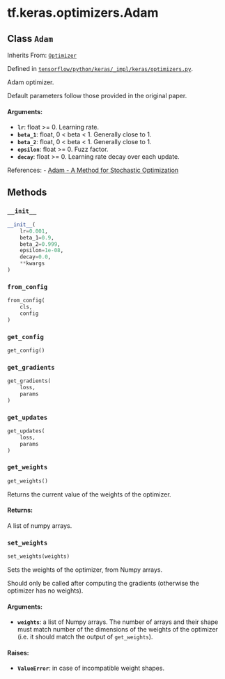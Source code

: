<div itemscope itemtype="http://developers.google.com/ReferenceObject">
<meta itemprop="name" content="tf.keras.optimizers.Adam" />
<meta itemprop="property" content="__init__"/>
<meta itemprop="property" content="from_config"/>
<meta itemprop="property" content="get_config"/>
<meta itemprop="property" content="get_gradients"/>
<meta itemprop="property" content="get_updates"/>
<meta itemprop="property" content="get_weights"/>
<meta itemprop="property" content="set_weights"/>
</div>

# tf.keras.optimizers.Adam

## Class `Adam`

Inherits From: [`Optimizer`](../../../tf/keras/optimizers/Optimizer.md)



Defined in [`tensorflow/python/keras/_impl/keras/optimizers.py`](https://www.tensorflow.org/code/tensorflow/python/keras/_impl/keras/optimizers.py).

Adam optimizer.

Default parameters follow those provided in the original paper.

#### Arguments:

* <b>`lr`</b>: float >= 0. Learning rate.
* <b>`beta_1`</b>: float, 0 < beta < 1. Generally close to 1.
* <b>`beta_2`</b>: float, 0 < beta < 1. Generally close to 1.
* <b>`epsilon`</b>: float >= 0. Fuzz factor.
* <b>`decay`</b>: float >= 0. Learning rate decay over each update.

References:
    - [Adam - A Method for Stochastic
      Optimization](http://arxiv.org/abs/1412.6980v8)

## Methods

<h3 id="__init__"><code>__init__</code></h3>

``` python
__init__(
    lr=0.001,
    beta_1=0.9,
    beta_2=0.999,
    epsilon=1e-08,
    decay=0.0,
    **kwargs
)
```



<h3 id="from_config"><code>from_config</code></h3>

``` python
from_config(
    cls,
    config
)
```



<h3 id="get_config"><code>get_config</code></h3>

``` python
get_config()
```



<h3 id="get_gradients"><code>get_gradients</code></h3>

``` python
get_gradients(
    loss,
    params
)
```



<h3 id="get_updates"><code>get_updates</code></h3>

``` python
get_updates(
    loss,
    params
)
```



<h3 id="get_weights"><code>get_weights</code></h3>

``` python
get_weights()
```

Returns the current value of the weights of the optimizer.

#### Returns:

A list of numpy arrays.

<h3 id="set_weights"><code>set_weights</code></h3>

``` python
set_weights(weights)
```

Sets the weights of the optimizer, from Numpy arrays.

Should only be called after computing the gradients
(otherwise the optimizer has no weights).

#### Arguments:

* <b>`weights`</b>: a list of Numpy arrays. The number
        of arrays and their shape must match
        number of the dimensions of the weights
        of the optimizer (i.e. it should match the
        output of `get_weights`).


#### Raises:

* <b>`ValueError`</b>: in case of incompatible weight shapes.



